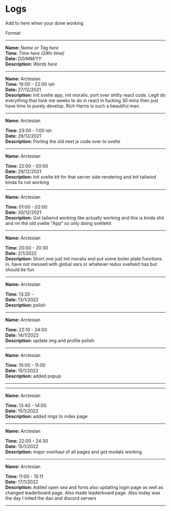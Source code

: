 # Logs

Add to here when your done working

Format:

<hr>
<strong>Name: </strong><em>Name or Tag here</em> 
<br>
<strong>Time: </strong>  <em>Time here (24hr time)</em> 
<br>
<strong>Date: </strong>  <em>DD/MM/YY</em> 
<br>
<strong>Description: </strong> <em>Words here</em>

<hr>

<strong>Name: </strong>
Arctesian
<br>
<strong>Time: </strong> 19:00 - 22:00 ish
<br>
<strong>Date: </strong>
27/12/2021
<br>
<strong>Description: </strong>Init svelte app, init moralis, port over shitty react code. Legit do everything that took me weeks to do in react in fucking 30 mins then just have time to purely develop. Rich Harris is such a beautiful man.

<hr>
<strong>Name: </strong>
Arctesian
<br>

<strong>Time: </strong> 23:00 - 1:00 ish
<br>
<strong>Date: </strong>
28/12/2021
<br>
<strong>Description: </strong>Porting the old next js code over to svelte

<hr>

<strong>Name: </strong>
Arctesian
<br>

<strong>Time: </strong> 22:00 - 00:00
<br>
<strong>Date: </strong>
29/12/2021
<br>
<strong>Description: </strong>Init svelte kit for that server side rendering and init tailwind kinda its not working

<hr>

<strong>Name: </strong>
Arctesian
<br>

<strong>Time: </strong> 01:00 - 02:00
<br>
<strong>Date: </strong>
30/12/2021
<br>
<strong>Description: </strong>Got tailwind working like actually working and this is kinda shit and rm the old svelte "App" so only doing sveltekit

<hr>

<strong>Name: </strong>
Arctesian
<br>

<strong>Time: </strong> 20:00 - 20:30
<br>
<strong>Date: </strong>
2/1/2022
<br>
<strong>Description: </strong> Short one just init moralis and put some boiler plate functions in, have not messed with global vars or whatever redux sveltekit has but should be fun

<hr>

<strong>Name: </strong>
Arctesian
<br>

<strong>Time: </strong> 13:20 -
<br>
<strong>Date: </strong>
13/1/2022
<br>
<strong>Description: </strong> polish

<hr>

<strong>Name: </strong>
Arctesian
<br>

<strong>Time: </strong> 22:10 - 24:00
<br>
<strong>Date: </strong>
14/1/2022
<br>
<strong>Description: </strong> update img and profile polish

<hr>

<strong>Name: </strong>
Arctesian
<br>

<strong>Time: </strong> 10:00 - 11:00
<br>
<strong>Date: </strong>
15/1/2022
<br>
<strong>Description: </strong> added popup

<hr>

<hr>

<strong>Name: </strong>
Arctesian
<br>

<strong>Time: </strong> 13:40 - 14:00
<br>
<strong>Date: </strong>
15/1/2022
<br>
<strong>Description: </strong> added imgs to index page

<hr>

<strong>Name: </strong>
Arctesian
<br>

<strong>Time: </strong> 22:00 - 24:30
<br>
<strong>Date: </strong>
15/1/2022
<br>
<strong>Description: </strong> major overhaul of all pages and got modals working

<hr>

<strong>Name: </strong>
Arctesian
<br>

<strong>Time: </strong> 11:00 - 15:11
<br>
<strong>Date: </strong>
17/1/2022
<br>
<strong>Description: </strong> Added open sea and fonts also updating login page as well as changed leaderboard page. Also made leaderboard page. Also today was the day I inited the dao and discord servers

<hr>
